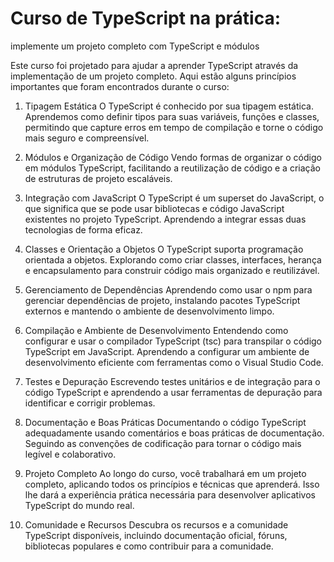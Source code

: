 # Curso de TypeScript na prática:

implemente um projeto completo com TypeScript e módulos

Este curso foi projetado para ajudar a aprender TypeScript através da implementação de um projeto completo. Aqui estão alguns princípios importantes que foram encontrados durante o curso:

1. Tipagem Estática
O TypeScript é conhecido por sua tipagem estática. Aprendemos como definir tipos para suas variáveis, funções e classes, permitindo que capture erros em tempo de compilação e torne o código mais seguro e compreensível.

2. Módulos e Organização de Código
Vendo formas de organizar o código em módulos TypeScript, facilitando a reutilização de código e a criação de estruturas de projeto escaláveis.

3. Integração com JavaScript
O TypeScript é um superset do JavaScript, o que significa que se pode usar bibliotecas e código JavaScript existentes no projeto TypeScript. Aprendendo a integrar essas duas tecnologias de forma eficaz.

4. Classes e Orientação a Objetos
O TypeScript suporta programação orientada a objetos. Explorando como criar classes, interfaces, herança e encapsulamento para construir código mais organizado e reutilizável.

5. Gerenciamento de Dependências
Aprendendo como usar o npm para gerenciar dependências de projeto, instalando pacotes TypeScript externos e mantendo o ambiente de desenvolvimento limpo.

6. Compilação e Ambiente de Desenvolvimento
Entendendo como configurar e usar o compilador TypeScript (tsc) para transpilar o código TypeScript em JavaScript. Aprendendo a configurar um ambiente de desenvolvimento eficiente com ferramentas como o Visual Studio Code.

7. Testes e Depuração
Escrevendo testes unitários e de integração para o código TypeScript e aprendendo a usar ferramentas de depuração para identificar e corrigir problemas.

8. Documentação e Boas Práticas
Documentando o código TypeScript adequadamente usando comentários e boas práticas de documentação. Seguindo as convenções de codificação para tornar o código mais legível e colaborativo.

9. Projeto Completo
Ao longo do curso, você trabalhará em um projeto completo, aplicando todos os princípios e técnicas que aprenderá. Isso lhe dará a experiência prática necessária para desenvolver aplicativos TypeScript do mundo real.

10. Comunidade e Recursos
Descubra os recursos e a comunidade TypeScript disponíveis, incluindo documentação oficial, fóruns, bibliotecas populares e como contribuir para a comunidade.
